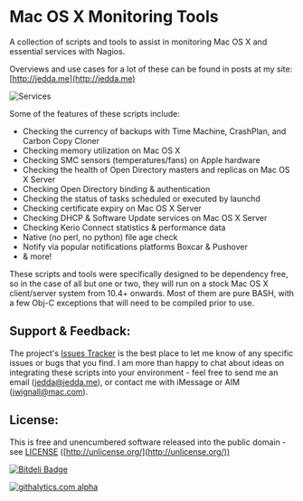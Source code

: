 Mac OS X Monitoring Tools
=========================

A collection of scripts and tools to assist in monitoring Mac OS X and essential services with Nagios.

Overviews and use cases for a lot of these can be found in posts at my site:
[http://jedda.me](http://jedda.me)

![Services](http://jedda.me/assets/osx-monitoring/RAM.jpg)

Some of the features of these scripts include:

*   Checking the currency of backups with Time Machine, CrashPlan, and Carbon Copy Cloner
*   Checking memory utilization on Mac OS X
*   Checking SMC sensors (temperatures/fans) on Apple hardware
*   Checking the health of Open Directory masters and replicas on Mac OS X Server
*   Checking Open Directory binding & authentication
*   Checking the status of tasks scheduled or executed by launchd
*   Checking certificate expiry on Mac OS X Server
*   Checking DHCP & Software Update services on Mac OS X Server
*   Checking Kerio Connect statistics & performance data
*   Native (no perl, no python) file age check
*   Notify via popular notifications platforms Boxcar & Pushover
*   & more!

These scripts and tools were specifically designed to be dependency free, so in the case of all but one or two, they will run on a stock Mac OS X client/server system from 10.4+ onwards. Most of them are pure BASH, with a few Obj-C exceptions that will need to be compiled prior to use.


Support & Feedback:
--------

The project's [Issues Tracker](https://github.com/jedda/OSX-Monitoring-Tools/issues) is the best place to let me know of any specific issues or bugs that you find. I am more than happy to chat about ideas on integrating these scripts into your environment - feel free to send me an email ([jedda@jedda.me](mailto:jedda@jedda.me "jedda@jedda.me")), or contact me with iMessage or AIM ([jwignall@mac.com](imessage://jwignall@mac.com)).


License:
--------

This is free and unencumbered software released into the public domain - see [LICENSE](https://github.com/jedda/OSX-Monitoring-Tools/blob/master/LICENSE) ([http://unlicense.org/](http://unlicense.org/))

[![Bitdeli Badge](https://d2weczhvl823v0.cloudfront.net/jedda/osx-monitoring-tools/trend.png)](https://bitdeli.com/free "Bitdeli Badge")

[![githalytics.com alpha](https://cruel-carlota.pagodabox.com/404c380afb0c0015e7b44b4612459b03 "githalytics.com")](http://githalytics.com/jedda/OSX-Monitoring-Tools)
